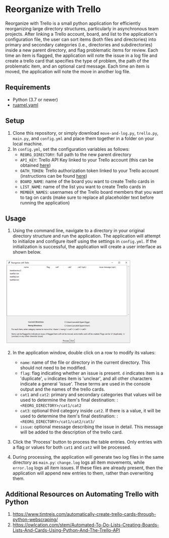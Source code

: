 # Reorganize with Trello
Reorganize with Trello is a small python application for efficiently reorganizing large directory structures, particularly in asynchronous team projects. After linking a Trello account, board, and list to the application's configuration file, the user can sort items (both files and directories) into primary and secondary categories (i.e., directories and subdirectories) inside a new parent directory, and flag problematic items for review. Each time an item is flagged, the application will note the issue in a log file and create a trello card that specifies the type of problem, the path of the problematic item, and an optional card message. Each time an item is moved, the application will note the move in another log file.

## Requirements
- Python (3.7 or newer)
- [ruamel.yaml](https://yaml.readthedocs.io/en/latest/overview.html)


## Setup
1. Clone this repository, or simply download `move-and-log.py`, `trello.py`, `main.py`, and `config.yml` and place them together in a folder on your local machine.
2. In `config.yml`, set the configuration variables as follows:
   - `REORG_DIRECTORY`: full path to the new parent directory
   - `API_KEY`: Trello API Key linked to your Trello account (this can be obtained [here](https://trello.com/app-key/))
   - `OATH_TOKEN`: Trello authorization token linked to your Trello account (instructions can be found [here](https://developer.atlassian.com/cloud/trello/guides/rest-api/authorization/))
   - `BOARD_NAME`: name of the board you want to create Trello cards in
   - `LIST_NAME`: name of the list you want to create Trello cards in
   - `MEMBER_NAMES`: usernames of the Trello board members that you want to tag on cards (make sure to replace all placeholder text before running the application)

## Usage
1. Using the command line, navigate to a directory in your original directory structure and run the application. The application will attempt to initialize and configure itself using the settings in `config.yml`. If the initialization is successful, the application will create a user interface as shown below.
   
<img src="https://github.com/josephburkhart/Reorganize-with-Trello/blob/8fe170749ee830f6f0c575d41d456c92e74bfbc7/images/Screenshot1.png" width="400">

2. In the application window, double click on a row to modify its values:
   - `name`: name of the file or directory in the current directory. This should not need to be modified.
   - `flag`: flag indicating whether an issue is present. `d` indicates item is a 'duplicate', `u` indicates item is 'unclear', and all other characters indicate a general 'issue'. These terms are used in the console output and the names of the trello cards.
   - `cat1` and `cat2`: primary and secondary categories that values will be used to determine the item's final destination: : `<REORG_DIRECTORY>/cat1/cat2`
   - `cat3`: optional third category inside `cat2`. If there is a value, it will be used to determine the item's final destination: : `<REORG_DIRECTORY>/cat1/cat2/cat3/`
   - `issue`: optional message describing the issue in detail. This message will be added to the description of the trello card.

3. Click the 'Process' button to process the table entries. Only entries with a flag or values for both `cat1` and `cat2` will be processed.

4. During processing, the application will generate two log files in the same directory as `main.py`: `change.log` logs all item movements, while `error.log` logs all item issues. If these files are already present, then the application will append new entries to them, rather than overwriting them.

## Additional Resources on Automating Trello with Python
1. https://www.timtreis.com/automatically-create-trello-cards-through-python-webscraping/
2. https://owlcation.com/stem/Automated-To-Do-Lists-Creating-Boards-Lists-And-Cards-Using-Python-And-The-Trello-API
